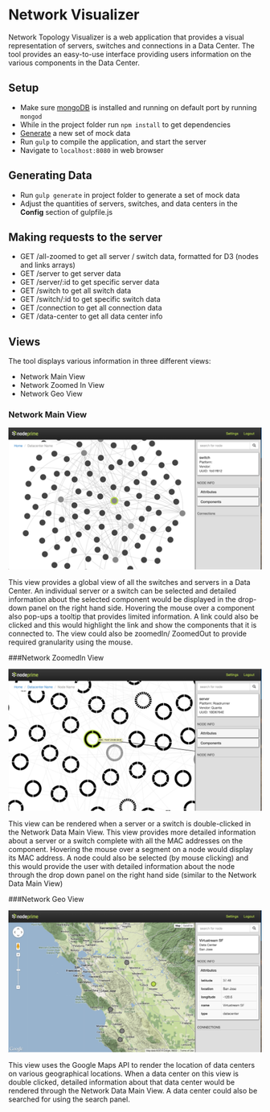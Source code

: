 # Network Visualizer
Network Topology Visualizer is a web application that provides a visual representation of servers, switches and connections in a Data Center. The tool provides an easy-to-use interface providing users information on the various components in the Data Center.



## Setup
* Make sure [mongoDB](http://www.mongodb.org/) is installed and running on default port by running `mongod`
* While in the project folder run `npm install` to get dependencies
* [Generate](https://github.com/NodePrime/hackreactorproject/edit/develop/README.md#generating-data) a new set of mock data
* Run `gulp` to compile the application, and start the server
* Navigate to `localhost:8080` in web browser

## Generating Data
* Run `gulp generate` in project folder to generate a set of mock data
* Adjust the quantities of servers, switches, and data centers in the **Config** section of gulpfile.js

## Making requests to the server
* GET /all-zoomed to get all server / switch data, formatted for D3 (nodes and links arrays)
* GET /server to get server data
* GET /server/:id to get specific server data
* GET /switch to get all switch data
* GET /switch/:id to get specific switch data
* GET /connection to get all connection data
* GET /data-center to get all data center info

## Views

The tool displays various information in three different views:
* Network Main View
* Network Zoomed In View
* Network Geo View

### Network Main View

![](public/img/main-view.png)

This view provides a global view of all the switches and servers in a Data Center. An individual server or a switch can be selected and detailed information about the selected component would be displayed in the drop-down panel on the right hand side. Hovering the mouse over a component also pop-ups a tooltip that provides limited information. A link could also be clicked and this would highlight the link and show the components that it is connected to. The view could also be zoomedIn/ ZoomedOut to provide required granularity using the mouse.

###Network ZoomedIn View

![](public/img/zoomedin-view.png)

This view can be rendered when a server or a switch is double-clicked in the Network Data Main View. This view provides more detailed information about a server or a switch complete with all the MAC addresses on the component. Hovering the mouse over a segment on a node would display its MAC address. A node could also be selected (by mouse clicking) and this would provide the user with detailed information about the node through the drop down panel on the right hand side (similar to the Network Data Main View)

###Network Geo View

![](public/img/geo-view.png)

This view uses the Google Maps API to render the location of data centers on various geographical locations. When a data center on this view is double clicked, detailed information about that data center would be rendered through the Network Data Main View. A data center could also be searched for using the search panel.
